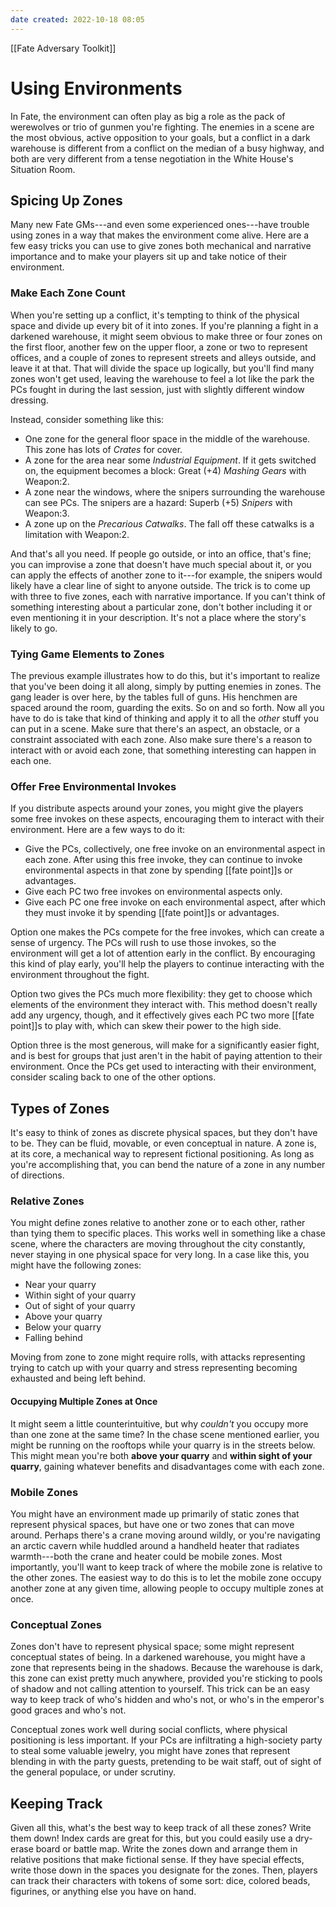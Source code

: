 ```yaml
---
date created: 2022-10-18 08:05
---
```


[[Fate Adversary Toolkit]]

# Using Environments

In Fate, the environment can often play as big a role as the pack of werewolves or trio of gunmen you're fighting. The enemies in a scene are the most obvious, active opposition to your goals, but a conflict in a dark warehouse is different from a conflict on the median of a busy highway, and both are very different from a tense negotiation in the White House's Situation Room.

## Spicing Up Zones

Many new Fate GMs---and even some experienced ones---have trouble using zones in a way that makes the environment come alive. Here are a few easy tricks you can use to give zones both mechanical and narrative importance and to make your players sit up and take notice of their environment.

### Make Each Zone Count

When you're setting up a conflict, it's tempting to think of the physical space and divide up every bit of it into zones. If you're planning a fight in a darkened warehouse, it might seem obvious to make three or four zones on the first floor, another few on the upper floor, a zone or two to represent offices, and a couple of zones to represent streets and alleys outside, and leave it at that. That will divide the space up logically, but you'll find many zones won't get used, leaving the warehouse to feel a lot like the park the PCs fought in during the last session, just with slightly different window dressing.

Instead, consider something like this:

- One zone for the general floor space in the middle of the warehouse.  This zone has lots of _Crates_ for cover.
- A zone for the area near some _Industrial Equipment_. If it gets switched on, the equipment becomes a block: Great (+4) _Mashing
  Gears_ with Weapon:2.
- A zone near the windows, where the snipers surrounding the warehouse can see PCs. The snipers are a hazard: Superb (+5) _Snipers_ with
  Weapon:3.
- A zone up on the _Precarious Catwalks_. The fall off these catwalks is a limitation with Weapon:2.

And that's all you need. If people go outside, or into an office, that's fine; you can improvise a zone that doesn't have much special about it, or you can apply the effects of another zone to it---for example, the snipers would likely have a clear line of sight to anyone outside. The trick is to come up with three to five zones, each with narrative importance. If you can't think of something interesting about a particular zone, don't bother including it or even mentioning it in your description. It's not a place where the story's likely to go.

### Tying Game Elements to Zones

The previous example illustrates how to do this, but it's important to realize that you've been doing it all along, simply by putting enemies in zones. The gang leader is over here, by the tables full of guns. His henchmen are spaced around the room, guarding the exits. So on and so forth. Now all you have to do is take that kind of thinking and apply it to all the _other_ stuff you can put in a scene. Make sure that there's an aspect, an obstacle, or a constraint associated with each zone. Also make sure there's a reason to interact with or avoid each zone, that something interesting can happen in each one.

### Offer Free Environmental Invokes

If you distribute aspects around your zones, you might give the players some free invokes on these aspects, encouraging them to interact with their environment. Here are a few ways to do it:

- Give the PCs, collectively, one free invoke on an environmental aspect in each zone. After using this free invoke, they can continue to invoke environmental aspects in that zone by spending [[fate point]]s or advantages.
- Give each PC two free invokes on environmental aspects only.
- Give each PC one free invoke on each environmental aspect, after which they must invoke it by spending [[fate point]]s or advantages.

Option one makes the PCs compete for the free invokes, which can create a sense of urgency. The PCs will rush to use those invokes, so the environment will get a lot of attention early in the conflict. By encouraging this kind of play early, you'll help the players to continue interacting with the environment throughout the fight.

Option two gives the PCs much more flexibility: they get to choose which elements of the environment they interact with. This method doesn't really add any urgency, though, and it effectively gives each PC two more [[fate point]]s to play with, which can skew their power to the high side.

Option three is the most generous, will make for a significantly easier fight, and is best for groups that just aren't in the habit of paying attention to their environment. Once the PCs get used to interacting with their environment, consider scaling back to one of the other options.

## Types of Zones

It's easy to think of zones as discrete physical spaces, but they don't have to be. They can be fluid, movable, or even conceptual in nature. A zone is, at its core, a mechanical way to represent fictional positioning. As long as you're accomplishing that, you can bend the nature of a zone in any number of directions.

### Relative Zones

You might define zones relative to another zone or to each other, rather than tying them to specific places. This works well in something like a chase scene, where the characters are moving throughout the city constantly, never staying in one physical space for very long. In a case like this, you might have the following zones:

- Near your quarry
- Within sight of your quarry
- Out of sight of your quarry
- Above your quarry
- Below your quarry
- Falling behind

Moving from zone to zone might require rolls, with attacks representing trying to catch up with your quarry and stress representing becoming exhausted and being left behind.

#### Occupying Multiple Zones at Once

It might seem a little counterintuitive, but why _couldn't_ you occupy more than one zone at the same time? In the chase scene mentioned earlier, you might be running on the rooftops while your quarry is in the streets below. This might mean you're both **above your quarry** and **within sight of your quarry**, gaining whatever benefits and disadvantages come with each zone.

### Mobile Zones

You might have an environment made up primarily of static zones that represent physical spaces, but have one or two zones that can move around. Perhaps there's a crane moving around wildly, or you're navigating an arctic cavern while huddled around a handheld heater that radiates warmth---both the crane and heater could be mobile zones. Most importantly, you'll want to keep track of where the mobile zone is relative to the other zones. The easiest way to do this is to let the mobile zone occupy another zone at any given time, allowing people to occupy multiple zones at once.

### Conceptual Zones

Zones don't have to represent physical space; some might represent conceptual states of being. In a darkened warehouse, you might have a zone that represents being in the shadows. Because the warehouse is dark, this zone can exist pretty much anywhere, provided you're sticking to pools of shadow and not calling attention to yourself. This trick can be an easy way to keep track of who's hidden and who's not, or who's in the emperor's good graces and who's not.

Conceptual zones work well during social conflicts, where physical positioning is less important. If your PCs are infiltrating a high-society party to steal some valuable jewelry, you might have zones that represent blending in with the party guests, pretending to be wait staff, out of sight of the general populace, or under scrutiny.

## Keeping Track

Given all this, what's the best way to keep track of all these zones? Write them down! Index cards are great for this, but you could easily use a dry-erase board or battle map. Write the zones down and arrange them in relative positions that make fictional sense. If they have special effects, write those down in the spaces you designate for the zones. Then, players can track their characters with tokens of some sort: dice, colored beads, figurines, or anything else you have on hand.

